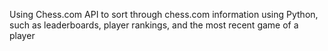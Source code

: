 Using Chess.com API to sort through chess.com information using Python, such as
leaderboards, player rankings, and the most recent game of a player